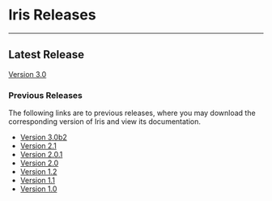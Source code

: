 # Iris Releases

---------------------------------------------------------------------

## Latest Release

[Version 3.0][v3.0]

### Previous Releases

The following links are to previous releases, where you may download 
the corresponding version of Iris and view its documentation.

  * [Version 3.0b2][v3.0b2]
  * [Version 2.1][v2.1]
  * [Version 2.0.1][v2.0.1]
  * [Version 2.0][v2.0]
  * [Version 1.2][v1.2]
  * [Version 1.1][v1.1]
  * [Version 1.0][v1.0]


<!-- Links -->

<!-- 
NOTE: Update these to the versioned structure when we move to the real site! 
-->

[v3.0]:         http://cxc.cfa.harvard.edu/iris/v3.0/index.html "Iris v3.0"
[v3.0b2]:       http://cxc.cfa.harvard.edu/iris/v3.0b2/index.html "Iris v3.0b2"
[v2.1]:			http://cxc.cfa.harvard.edu/iris/v2.1/index.html "Iris v2.1"
[v2.0.1]:		http://cxc.cfa.harvard.edu/iris/v2.0.1/index.html "Iris v2.0.1"
[v2.0]:			http://cxc.cfa.harvard.edu/iris/v2.0/index.html "Iris v2.0"
[v1.2]:			http://cxc.cfa.harvard.edu/iris/v1.2/index.html "Iris v1.2"
[v1.1]:			http://cxc.cfa.harvard.edu/iris/v1.1/index.html "Iris v1.1"
[v1.0]:			http://cxc.cfa.harvard.edu/iris/v1.0/index.html "Iris v1.0"